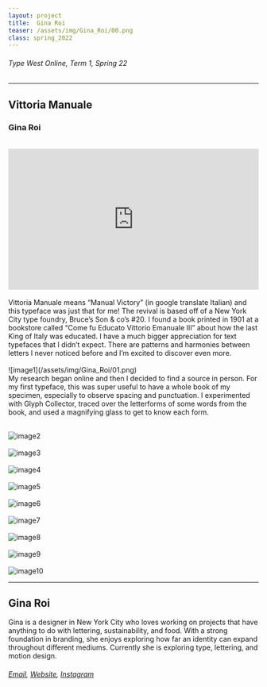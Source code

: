 ```yaml
---
layout: project
title:  Gina Roi
teaser: /assets/img/Gina_Roi/00.png
class: spring_2022
---
```

###### Type West Online, Term 1, Spring 22 ######
---
## Vittoria Manuale ##
### Gina Roi ###
<br>
<div style="padding:56.25% 0 0 0;position:relative;"><iframe src="https://player.vimeo.com/video/715825883?h=74e975beec&amp;badge=0&amp;autopause=0&amp;player_id=0&amp;app_id=58479" frameborder="0" allow="autoplay; fullscreen; picture-in-picture" allowfullscreen style="position:absolute;top:0;left:0;width:100%;height:100%;" title="Gina Roi, Vittoria Manuale"></iframe></div><script src="https://player.vimeo.com/api/player.js"></script>
<br>
Vittoria Manuale means “Manual Victory” (in google translate Italian) and this typeface was just that for me! The revival is based off of a New York City type foundry, Bruce’s Son & co’s #20. I found a book printed in 1901 at a bookstore called “Come fu Educato Vittorio Emanuale III” about how the last King of Italy was educated. I have a much bigger appreciation for text typefaces that I didn’t expect. There are patterns and harmonies between letters I never noticed before and I’m excited to discover even more.
<br><br>
![image1](/assets/img/Gina_Roi/01.png)
<br>
My research began online and then I decided to find a source in person. For my first typeface, this was super useful to have a whole book of my specimen, especially to observe spacing and punctuation. I experimented with Glyph Collector, traced over the letterforms of some words from the book, and used a magnifying glass to get to know each form.
<br><br>

![image2](/assets/img/Gina_Roi/02.png)
<br><br>
![image3](/assets/img/Gina_Roi/03.png)
<br><br>
![image4](/assets/img/Gina_Roi/04.png)
<br><br>
![image5](/assets/img/Gina_Roi/05.png)
<br><br>
![image6](/assets/img/Gina_Roi/06.png)
<br><br>
![image7](/assets/img/Gina_Roi/07.png)
<br><br>
![image8](/assets/img/Gina_Roi/08.png)
<br><br>
![image9](/assets/img/Gina_Roi/09.png)
<br><br>
![image10](/assets/img/Gina_Roi/10.png)

---
## Gina Roi ##
Gina is a designer in New York City who loves working on projects that have anything to do with lettering, sustainability, and food. With a strong foundation in branding, she enjoys exploring how far an identity can expand throughout different mediums. Currently she is exploring type, lettering, and motion design.
<br>
###### [Email](mailto:iamginaroi@gmail.com), [Website](http://ginaroi.com), [Instagram](https://www.instagram.com/typegina/) ######
